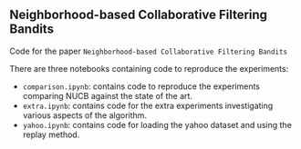 ## Neighborhood-based Collaborative Filtering Bandits
Code for the paper `Neighborhood-based Collaborative Filtering Bandits`

There are three notebooks containing code to reproduce the experiments:

+ `comparison.ipynb`: contains code to reproduce the experiments comparing NUCB against the state of the art.
+ `extra.ipynb`: contains code for the extra experiments investigating various aspects of the algorithm.
+ `yahoo.ipynb`: contains code for loading the yahoo dataset and using the replay method.
